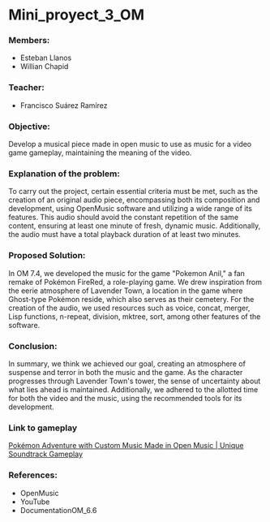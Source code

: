 # Mini_proyect_3_OM

### Members:
- Esteban Llanos
- Willian Chapid

### Teacher:
- Francisco Suárez Ramírez

### Objective:
Develop a musical piece made in open music to use as music for a video game gameplay, maintaining the meaning of the video.

### Explanation of the problem:
To carry out the project, certain essential criteria must be met, such as the creation of an original audio piece, encompassing both its composition and development, using OpenMusic software and utilizing a wide range of its features. This audio should avoid the constant repetition of the same content, ensuring at least one minute of fresh, dynamic music. Additionally, the audio must have a total playback duration of at least two minutes.

### Proposed Solution:
In OM 7.4, we developed the music for the game "Pokemon Anil," a fan remake of Pokémon FireRed, a role-playing game. We drew inspiration from the eerie atmosphere of Lavender Town, a location in the game where Ghost-type Pokémon reside, which also serves as their cemetery. For the creation of the audio, we used resources such as voice, concat, merger, Lisp functions, n-repeat, division, mktree, sort, among other features of the software.

### Conclusion:
In summary, we think we achieved our goal, creating an atmosphere of suspense and terror in both the music and the game. As the character progresses through Lavender Town's tower, the sense of uncertainty about what lies ahead is maintained. Additionally, we adhered to the allotted time for both the video and the music, using the recommended tools for its development.

### Link to gameplay
[Pokémon Adventure with Custom Music Made in Open Music | Unique Soundtrack Gameplay](https://youtu.be/MKYP1dGkON4)
### References:
- OpenMusic
- YouTube
- DocumentationOM_6.6
